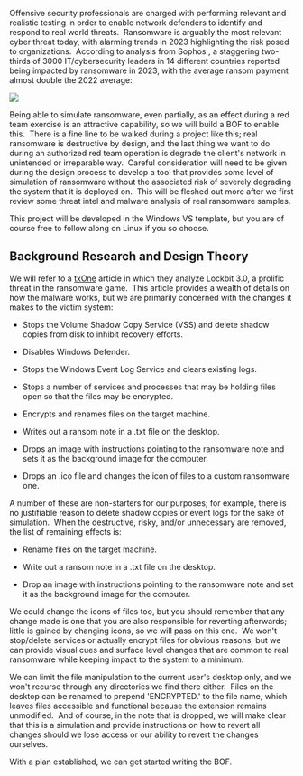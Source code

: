 Offensive security professionals are charged with performing relevant and realistic testing in order to enable network defenders to identify and respond to real world threats.  Ransomware is arguably the most relevant cyber threat today, with alarming trends in 2023 highlighting the risk posed to organizations.  According to analysis from Sophos , a staggering two-thirds of 3000 IT/cybersecurity leaders in 14 different countries reported being impacted by ransomware in 2023, with the average ransom payment almost double the 2022 average:

![](https://lwfiles.mycourse.app/66e95234fe489daea7060790-public/73cdb2f3e410749623de2b7eddcd4f07.png)

Being able to simulate ransomware, even partially, as an effect during a red team exercise is an attractive capability, so we will build a BOF to enable this.  There is a fine line to be walked during a project like this; real ransomware is destructive by design, and the last thing we want to do during an authorized red team operation is degrade the client's network in unintended or irreparable way.  Careful consideration will need to be given during the design process to develop a tool that provides some level of simulation of ransomware without the associated risk of severely degrading the system that it is deployed on.  This will be fleshed out more after we first review some threat intel and malware analysis of real ransomware samples.

This project will be developed in the Windows VS template, but you are of course free to follow along on Linux if you so choose.

## Background Research and Design Theory

We will refer to a [txOne](https://www.txone.com/blog/malware-analysis-lockbit-3-0/) article in which they analyze Lockbit 3.0, a prolific threat in the ransomware game.  This article provides a wealth of details on how the malware works, but we are primarily concerned with the changes it makes to the victim system:

- Stops the Volume Shadow Copy Service (VSS) and delete shadow copies from disk to inhibit recovery efforts.
    
- Disables Windows Defender.
    
- Stops the Windows Event Log Service and clears existing logs.
    
- Stops a number of services and processes that may be holding files open so that the files may be encrypted.
    
- Encrypts and renames files on the target machine.
    
- Writes out a ransom note in a .txt file on the desktop.
    
- Drops an image with instructions pointing to the ransomware note and sets it as the background image for the computer.
    
- Drops an .ico file and changes the icon of files to a custom ransomware one.
    

A number of these are non-starters for our purposes; for example, there is no justifiable reason to delete shadow copies or event logs for the sake of simulation.  When the destructive, risky, and/or unnecessary are removed, the list of remaining effects is:

- Rename files on the target machine.
    
- Write out a ransom note in a .txt file on the desktop.
    
- Drop an image with instructions pointing to the ransomware note and set it as the background image for the computer.
    

We could change the icons of files too, but you should remember that any change made is one that you are also responsible for reverting afterwards; little is gained by changing icons, so we will pass on this one.  We won't stop/delete services or actually encrypt files for obvious reasons, but we can provide visual cues and surface level changes that are common to real ransomware while keeping impact to the system to a minimum. 

We can limit the file manipulation to the current user's desktop only, and we won't recurse through any directories we find there either.  Files on the desktop can be renamed to prepend 'ENCRYPTED.' to the file name, which leaves files accessible and functional because the extension remains unmodified.  And of course, in the note that is dropped, we will make clear that this is a simulation and provide instructions on how to revert all changes should we lose access or our ability to revert the changes ourselves.

With a plan established, we can get started writing the BOF.

